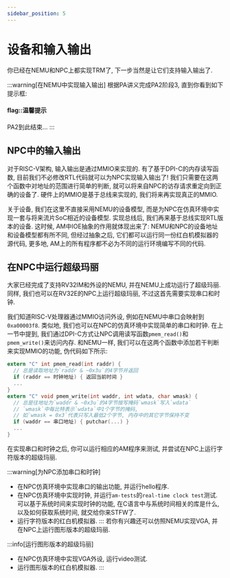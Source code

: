 ```yaml
---
sidebar_position: 5
---
```


# 设备和输入输出

你已经在NEMU和NPC上都实现TRM了, 下一步当然是让它们支持输入输出了.

:::warning[在NEMU中实现输入输出]
根据PA讲义完成PA2阶段3, 直到你看到如下提示框:
#### flag::温馨提示
PA2到此结束...
:::
## NPC中的输入输出

对于RISC-V架构, 输入输出是通过MMIO来实现的.
有了基于DPI-C的内存读写函数, 目前我们不必修改RTL代码就可以为NPC实现输入输出了!
我们只需要在这两个函数中对地址的范围进行简单的判断, 就可以将来自NPC的访存请求重定向到正确的设备了.
硬件上的MMIO是基于总线来实现的, 我们将来再实现真正的MMIO.

关于设备, 我们在这里不直接采用NEMU的设备模型, 而是为NPC在仿真环境中实现一套与将来流片SoC相近的设备模型.
实现总线后, 我们再来基于总线实现RTL版本的设备.
这时候, AM中IOE抽象的作用就体现出来了: NEMU和NPC的设备地址和设备模型都有所不同,
但经过抽象之后, 它们都可以运行同一份红白机模拟器的源代码,
更多地, AM上的所有程序都不必为不同的运行环境编写不同的代码.

## 在NPC中运行超级玛丽

大家已经完成了支持RV32IM和外设的NEMU, 并在NEMU上成功运行了超级玛丽.
同样, 我们也可以在RV32E的NPC上运行超级玛丽, 不过这首先需要实现串口和时钟.

我们知道RISC-V处理器通过MMIO访问外设, 例如在NEMU中串口会映射到`0xa00003f8`.
类似地, 我们也可以在NPC的仿真环境中实现简单的串口和时钟.
在上一节中提到, 我们通过DPI-C方式让NPC调用读写函数`pmem_read()`和`pmem_write()`来访问内存.
和NEMU一样, 我们可以在这两个函数中添加若干判断来实现MMIO的功能, 伪代码如下所示:
```c
extern "C" int pmem_read(int raddr) {
  // 总是读取地址为`raddr & ~0x3u`的4字节并返回
  if (raddr == 时钟地址) { 返回当前时间 }
  ...
}
extern "C" void pmem_write(int waddr, int wdata, char wmask) {
  // 总是往地址为`waddr & ~0x3u`的4字节按写掩码`wmask`写入`wdata`
  // `wmask`中每比特表示`wdata`中1个字节的掩码,
  // 如`wmask = 0x3`代表只写入最低2个字节, 内存中的其它字节保持不变
  if (waddr == 串口地址) { putchar(...) }
  ...
}
```

在实现串口和时钟之后, 你可以运行相应的AM程序来测试,
并尝试在NPC上运行字符版本的超级玛丽.

:::warning[为NPC添加串口和时钟]
* 在NPC仿真环境中实现串口的输出功能, 并运行hello程序.
* 在NPC仿真环境中实现时钟, 并运行`am-tests`的`real-time clock test`测试.
  可以基于系统时间来实现时钟的功能, 在C语言中与系统时间相关的库是什么,
  以及如何获取系统时间, 就交给你来STFW了.
* 运行字符版本的红白机模拟器.
:::
若你有兴趣还可以仿照NEMU实现VGA, 并在NPC上运行图形版本的超级玛丽.

<!-- -->
:::info[运行图形版本的超级玛丽]
* 在NPC仿真环境中实现VGA外设, 运行video测试.
* 运行图形版本的红白机模拟器.
:::